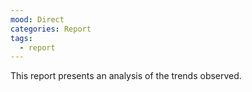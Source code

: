 ```yaml
---
mood: Direct
categories: Report
tags:
  - report
---
```

This report presents an analysis of the trends observed.
